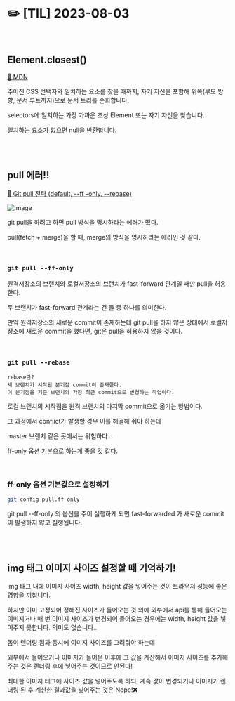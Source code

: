 # ✏️ [TIL] 2023-08-03

<br>

## Element.closest()

[🔗 MDN](https://developer.mozilla.org/ko/docs/Web/API/Element/closest)

주어진 CSS 선택자와 일치하는 요소를 찾을 때까지, 자기 자신을 포함해 위쪽(부모 방향, 문서 루트까지)으로 문서 트리를 순회합니다.

selectors에 일치하는 가장 가까운 조상 Element 또는 자기 자신을 찿습니다.

일치하는 요소가 없으면 null을 반환합니다.

<br>
<br>

## pull 에러!!

[🔗 Git pull 전략 (default, --ff -only, --rebase)](https://sanghye.tistory.com/43)

![image](https://github.com/mireyhgnay/browser-performance-upgrade/assets/111990266/dd898345-03ba-4652-8c9b-b7eb33309132)

git pull을 하려고 하면 pull 방식을 명시하라는 에러가 떴다.

pull(fetch + merge)을 할 때, merge의 방식을 명시하라는 에러인 것 같다.

<br>

### `git pull --ff-only`

원격저장소의 브랜치와 로컬저장소의 브랜치가 fast-forward 관계일 때만 pull을 허용한다.

두 브랜치가 fast-forward 관계라는 건 둘 중 하나를 의미한다.

만약 원격저장소의 새로운 commit이 존재하는데 git pull을 하지 않은 상태에서 로컬저장소에 새로운 commit을 했다면, git은 pull을 허용하지 않을 것이다.

<br>

### `git pull --rebase`

```
rebase란?
새 브랜치가 시작된 분기점 commit이 존재한다.
이 분기점을 기준 브랜치의 가장 최근 commit으로 변경하는 작업이다.
```

로컬 브랜치의 시작점을 원격 브랜치의 마지막 commit으로 옮기는 방법이다.

그 과정에서 conflict가 발생할 경우 이를 해결해 줘야 하는데

master 브랜치 같은 곳에서는 위험하다...

ff-only 옵션 기본으로 하는게 좋을 것 같다.

<br>

### ff-only 옵션 기본값으로 설정하기

```bash
git config pull.ff only
```

git pull --ff-only 의 옵션을 주어 실행하게 되면 fast-forwarded 가 새로운 commit 이 발생하지 않고 실행됩니다.

<br>
<br>

## img 태그 이미지 사이즈 설정할 때 기억하기!

img 태그 내에 이미지 사이즈 width, height 값을 넣어주는 것이 브라우저 성능에 좋은 영향을 끼칩니다.

하지만 이미 고정되어 정해진 사이즈가 들어오는 것 외에 외부에서 api를 통해 들어오는 이미지거나 매 번 이미지 사이즈가 변경되어 들어오는 경우에는 width, height 값을 넣어주지 못합니다. 의미도 없습니다..

돔이 렌더링 됨과 동시에 이미지 사이즈를 그려줘야 하는데

외부에서 들어오거나 이미지가 들어온 이후에 그 값을 계산해서 이미지 사이즈를 추가해주는 것은 렌더링 후에 넣어주는 것이므로 안된다!

최대한 이미지 태그에 사이즈 값을 넣어주도록 하되, 계속 값이 변경되거나 이미지가 렌더링 된 후 계산한 결과값을 넣어주는 것은 Nope!❌
